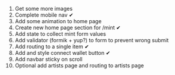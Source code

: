 1. Get some more images
2. Complete mobile nav ✔
3. Add some animation to home page
4. Create new home page section for /mint ✔
5. Add state to collect mint form values
6. Add validator (formik + yup?) to form to prevent wrong submit
7. Add routing to a single item ✔
8. Add and style connect wallet button ✔
9. Add navbar sticky on scroll
10. Optional add artists page and routing to artists page